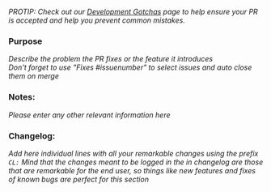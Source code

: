 _PROTIP: Check out our [Development Gotchas](https://unitystation.github.io/unitystation/development/Development-Gotchas-and-Common-Mistakes/) page to help ensure your PR is accepted and help you prevent common mistakes._

### Purpose
_Describe the problem the PR fixes or the feature it introduces_<br>
_Don't forget to use "Fixes #issuenumber" to select issues and auto close them on merge_

### Notes:
_Please enter any other relevant information here_

### Changelog:
_Add here individual lines with all your remarkable changes using the prefix ``CL:``_
_Mind that the changes meant to be logged in the in changelog are those that are remarkable for the end user, so things like new features and fixes of known bugs are perfect for this section_
